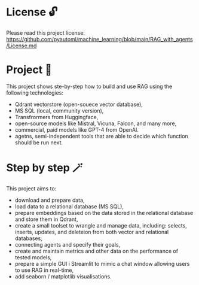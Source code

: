 # License 🔓
Please read this project license: https://github.com/pyautoml/machine_learning/blob/main/RAG_with_agents/License.md

# Project 📂
This project shows ste-by-step how to build and use RAG using the following technologies:
- Qdrant vectorstore (open-souece vector database),
- MS SQL (local, community version),
- Transfrormers from Huggingface,
- open-source models like Mistral, Vicuna, Falcon, and many more,
- commercial, paid models like GPT-4 from OpenAI.
- agetns, semi-independent tools that are able to decide which function should be run next.

# Step by step 🪄
This project aims to:
- download and prepare data,
- load data to a relational database (MS SQL),
- prepare embeddings based on the data stored in the relational database and store them in Qdrant,
- create a small toolset to wrangle and manage data, including: selects, inserts, updates, and deleteion from both vector and relational databases,
- connecting agents and specify their goals,
- create and maintain metrics and other data on the performance of tested models,
- prepare a simple GUI i Streamlit to mimic a chat window allowing users to use RAG in real-time,
- add seaborn / matplotlib visualisations.
